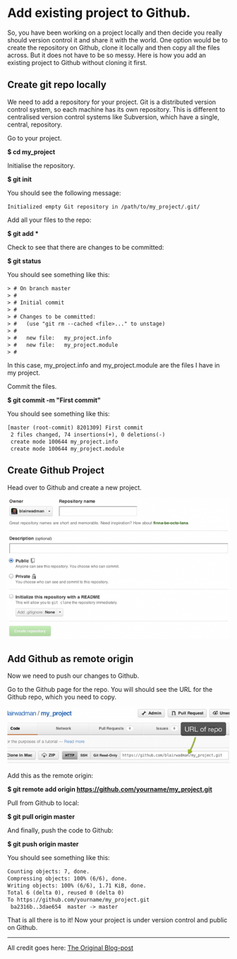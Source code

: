 # Add existing project to Github.

So, you have been working on a project locally and then decide you really should version control it and share it with the world. One option would be to create the repository on Github, clone it locally and then copy all the files across. But it does not have to be so messy. Here is how you add an existing project to Github without cloning it first.

## Create git repo locally

We need to add a repository for your project. Git is a distributed version control system, so each machine has its own repository. This is different to centralised version control systems like Subversion, which have a single, central, repository.

Go to your project.

**$ cd my_project**

Initialise the repository.

**$ git init**

You should see the following message:
```
Initialized empty Git repository in /path/to/my_project/.git/
```
Add all your files to the repo:

__$ git add *__

Check to see that there are changes to be committed:

__$ git status__

You should see something like this:
```
> # On branch master
> #
> # Initial commit
> #
> # Changes to be committed:
> #   (use "git rm --cached <file>..." to unstage)
> #
> #   new file:   my_project.info
> #   new file:   my_project.module
> #
```
In this case, my_project.info and my_project.module are the files I have in my project.

Commit the files.

__$ git commit -m "First commit"__

You should see something like this:
```
[master (root-commit) 8201309] First commit
 2 files changed, 74 insertions(+), 0 deletions(-)
 create mode 100644 my_project.info
 create mode 100644 my_project.module
 ```

## Create Github Project
Head over to Github and create a new project.

![First image](/Assets/create_repo.png?raw=true "Page Screenshot")

## Add Github as remote origin

Now we need to push our changes to Github.

Go to the Github page for the repo. You will should see the URL for the Github repo, which you need to copy.

![Second image](/Assets/repo_url.png?raw=true "Page Screenshot")

Add this as the remote origin:

__$ git remote add origin https://github.com/yourname/my_project.git__

Pull from Github to local:

__$ git pull origin master__

And finally, push the code to Github:

__$ git push origin master__

You should see something like this:
```
Counting objects: 7, done.
Compressing objects: 100% (6/6), done.
Writing objects: 100% (6/6), 1.71 KiB, done.
Total 6 (delta 0), reused 0 (delta 0)
To https://github.com/yourname/my_project.git
 ba2316b..3dae654  master -> master
```
That is all there is to it! Now your project is under version control and public on Github.

***
All credit goes here: [The Original Blog-post](http://befused.com/git/existing-project-github)
